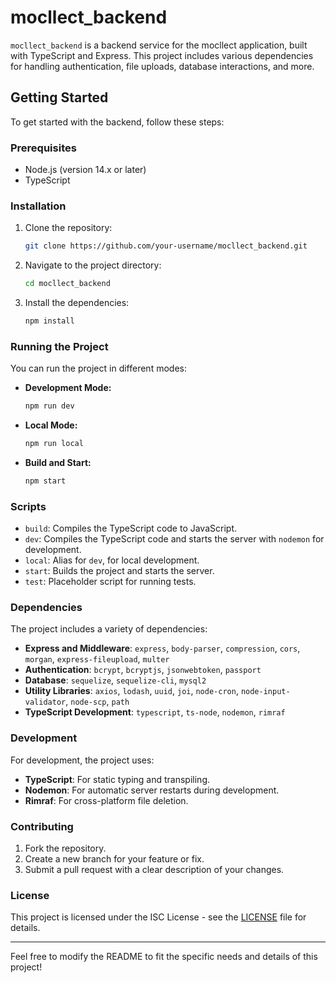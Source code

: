 # mocllect_backend

`mocllect_backend` is a backend service for the mocllect application, built with TypeScript and Express. This project includes various dependencies for handling authentication, file uploads, database interactions, and more.

## Getting Started

To get started with the backend, follow these steps:

### Prerequisites

- Node.js (version 14.x or later)
- TypeScript

### Installation

1. Clone the repository:

    ```bash
    git clone https://github.com/your-username/mocllect_backend.git
    ```

2. Navigate to the project directory:

    ```bash
    cd mocllect_backend
    ```

3. Install the dependencies:

    ```bash
    npm install
    ```

### Running the Project

You can run the project in different modes:

- **Development Mode:**

    ```bash
    npm run dev
    ```

- **Local Mode:**

    ```bash
    npm run local
    ```

- **Build and Start:**

    ```bash
    npm start
    ```

### Scripts

- `build`: Compiles the TypeScript code to JavaScript.
- `dev`: Compiles the TypeScript code and starts the server with `nodemon` for development.
- `local`: Alias for `dev`, for local development.
- `start`: Builds the project and starts the server.
- `test`: Placeholder script for running tests.

### Dependencies

The project includes a variety of dependencies:

- **Express and Middleware**: `express`, `body-parser`, `compression`, `cors`, `morgan`, `express-fileupload`, `multer`
- **Authentication**: `bcrypt`, `bcryptjs`, `jsonwebtoken`, `passport`
- **Database**: `sequelize`, `sequelize-cli`, `mysql2`
- **Utility Libraries**: `axios`, `lodash`, `uuid`, `joi`, `node-cron`, `node-input-validator`, `node-scp`, `path`
- **TypeScript Development**: `typescript`, `ts-node`, `nodemon`, `rimraf`

### Development

For development, the project uses:

- **TypeScript**: For static typing and transpiling.
- **Nodemon**: For automatic server restarts during development.
- **Rimraf**: For cross-platform file deletion.

### Contributing

1. Fork the repository.
2. Create a new branch for your feature or fix.
3. Submit a pull request with a clear description of your changes.

### License

This project is licensed under the ISC License - see the [LICENSE](LICENSE) file for details.

---

Feel free to modify the README to fit the specific needs and details of this project!
